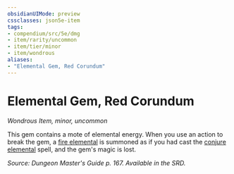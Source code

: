 ```yaml
---
obsidianUIMode: preview
cssclasses: json5e-item
tags:
- compendium/src/5e/dmg
- item/rarity/uncommon
- item/tier/minor
- item/wondrous
aliases: 
- "Elemental Gem, Red Corundum"
---
```

# Elemental Gem, Red Corundum
*Wondrous Item, minor, uncommon*  


This gem contains a mote of elemental energy. When you use an action to break the gem, a [fire elemental](/compendium/bestiary/elemental/fire-elemental.md) is summoned as if you had cast the [conjure elemental](/compendium/spells/conjure-elemental.md) spell, and the gem's magic is lost.

*Source: Dungeon Master's Guide p. 167. Available in the SRD.*
